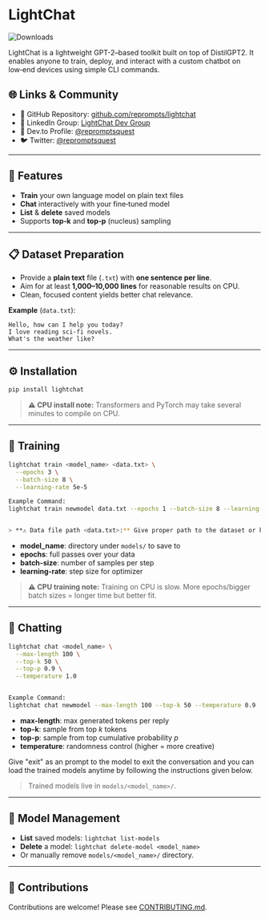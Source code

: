 # LightChat

![Downloads](https://static.pepy.tech/badge/lightchat/month)  

LightChat is a lightweight GPT-2–based toolkit built on top of DistilGPT2. It enables anyone to train, deploy, and interact with a custom chatbot on low‑end devices using simple CLI commands.


## 🌐 Links & Community

- 🔗 GitHub Repository: [github.com/reprompts/lightchat](https://github.com/reprompts/lightchat)
- 💼 LinkedIn Group: [LightChat Dev Group](https://www.linkedin.com/groups/14631875/)
- 📰 Dev.to Profile: [@repromptsquest](https://dev.to/repromptsquest)
- 🐦 Twitter: [@repromptsquest](https://twitter.com/repromptsquest)



---

## 🔧 Features

* **Train** your own language model on plain text files
* **Chat** interactively with your fine‑tuned model
* **List** & **delete** saved models
* Supports **top‑k** and **top‑p** (nucleus) sampling

---

## 📋 Dataset Preparation

* Provide a **plain text** file (`.txt`) with **one sentence per line**.
* Aim for at least **1,000–10,000 lines** for reasonable results on CPU.
* Clean, focused content yields better chat relevance.

**Example** (`data.txt`):

```
Hello, how can I help you today?
I love reading sci‑fi novels.
What's the weather like?
```

---

## ⚙️ Installation

```bash
pip install lightchat
```

> **⚠️ CPU install note:** Transformers and PyTorch may take several minutes to compile on CPU.

---

## 🚀 Training

```bash
lightchat train <model_name> <data.txt> \
  --epochs 3 \
  --batch-size 8 \
  --learning-rate 5e-5

Example Command:
lightchat train newmodel data.txt --epochs 1 --batch-size 8 --learning-rate 5e-5


> **⚠️ Data file path <data.txt>:** Give proper path to the dataset or keep dataset inside the root directory of project where library is installed.

```

* **model\_name**: directory under `models/` to save to
* **epochs**: full passes over your data
* **batch-size**: number of samples per step
* **learning-rate**: step size for optimizer

> **⚠️ CPU training note:** Training on CPU is slow. More epochs/bigger batch sizes = longer time but better fit.

---

## 💬 Chatting

```bash
lightchat chat <model_name> \
  --max-length 100 \
  --top-k 50 \
  --top-p 0.9 \
  --temperature 1.0


Example Command:
lightchat chat newmodel --max-length 100 --top-k 50 --temperature 0.9

```

* **max-length**: max generated tokens per reply
* **top-k**: sample from top *k* tokens
* **top-p**: sample from top cumulative probability *p*
* **temperature**: randomness control (higher = more creative)


Give "exit" as an prompt to the model to exit the conversation and you can load the trained models anytime by following the instructions given below. 


> Trained models live in `models/<model_name>/`.

---

## 📂 Model Management

* **List** saved models: `lightchat list-models`
* **Delete** a model: `lightchat delete-model <model_name>`
* Or manually remove `models/<model_name>/` directory.

---

## 🙌 Contributions

Contributions are welcome! Please see [CONTRIBUTING.md](CONTRIBUTING.md).
